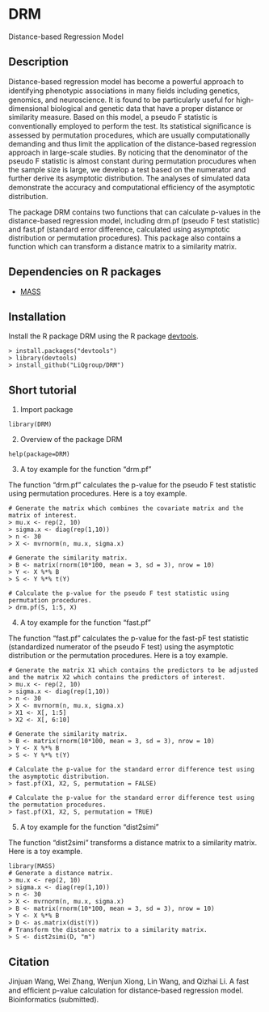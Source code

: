 # DRM
Distance-based Regression Model

## Description
Distance-based regression model has become a powerful approach to identifying phenotypic associations in many ﬁelds including genetics, genomics, and neuroscience. It is found to be particularly useful for high-dimensional biological and genetic data that have a proper distance or similarity measure. Based on this model, a pseudo F statistic is conventionally employed to perform the test. Its statistical signiﬁcance is assessed by permutation procedures, which are usually computationally demanding and thus limit the application of the distance-based regression approach in large-scale studies. By noticing that the denominator of the pseudo F statistic is almost constant during permutation procudures when the sample size is large, we develop a test based on the numerator and further derive its asymptotic distribution. The analyses of simulated data demonstrate the accuracy and computational efﬁciency of the asymptotic distribution. 

The package DRM contains two functions that can calculate p-values in the distance-based regression model, including drm.pf (pseudo F test statistic) and fast.pf (standard error difference, calculated using asymptotic distribution or permutation procedures). This package also contains a function which can transform a distance matrix to a similarity matrix.

## Dependencies on R packages
 * [MASS](https://cran.r-project.org/web/packages/MASS/index.html)

## Installation
Install the R package DRM using the R package [devtools](https://github.com/r-lib/devtools).

```
> install.packages("devtools")
> library(devtools) 
> install_github("LiQgroup/DRM")
```

## Short tutorial
1.	Import package

```
library(DRM)
```

2.	Overview of the package DRM

```
help(package=DRM)
```

3.	A toy example for the function “drm.pf”

The function “drm.pf” calculates the p-value for the pseudo F test statistic using permutation procedures. Here is a toy example.

```
# Generate the matrix which combines the covariate matrix and the matrix of interest.
> mu.x <- rep(2, 10)
> sigma.x <- diag(rep(1,10))
> n <- 30
> X <- mvrnorm(n, mu.x, sigma.x)

# Generate the similarity matrix.
> B <- matrix(rnorm(10*100, mean = 3, sd = 3), nrow = 10)
> Y <- X %*% B
> S <- Y %*% t(Y)

# Calculate the p-value for the pseudo F test statistic using permutation procedures.
> drm.pf(S, 1:5, X)
```
4.	A toy example for the function “fast.pf”

The function “fast.pf” calculates the p-value for the fast-pF test statistic (standardized numerator of the pseudo F test) using the asymptotic distribution or the permutation procedures. Here is a toy example.

```
# Generate the matrix X1 which contains the predictors to be adjusted and the matrix X2 which contains the predictors of interest.
> mu.x <- rep(2, 10)
> sigma.x <- diag(rep(1,10))
> n <- 30
> X <- mvrnorm(n, mu.x, sigma.x)
> X1 <- X[, 1:5]
> X2 <- X[, 6:10]

# Generate the similarity matrix.
> B <- matrix(rnorm(10*100, mean = 3, sd = 3), nrow = 10)
> Y <- X %*% B
> S <- Y %*% t(Y)

# Calculate the p-value for the standard error difference test using the asymptotic distribution.
> fast.pf(X1, X2, S, permutation = FALSE)

# Calculate the p-value for the standard error difference test using the permutation procedures.
> fast.pf(X1, X2, S, permutation = TRUE)
```
5.	A toy example for the function “dist2simi”

The function “dist2simi” transforms a distance matrix to a similarity matrix. Here is a toy example.

```
library(MASS)
# Generate a distance matrix.
> mu.x <- rep(2, 10)
> sigma.x <- diag(rep(1,10))
> n <- 30
> X <- mvrnorm(n, mu.x, sigma.x)
> B <- matrix(rnorm(10*100, mean = 3, sd = 3), nrow = 10)
> Y <- X %*% B
> D <- as.matrix(dist(Y))
# Transform the distance matrix to a similarity matrix.
> S <- dist2simi(D, "m")
```
## Citation
Jinjuan Wang, Wei Zhang, Wenjun Xiong, Lin Wang, and Qizhai Li. A fast and efﬁcient p-value calculation for distance-based regression model. Bioinformatics (submitted).
